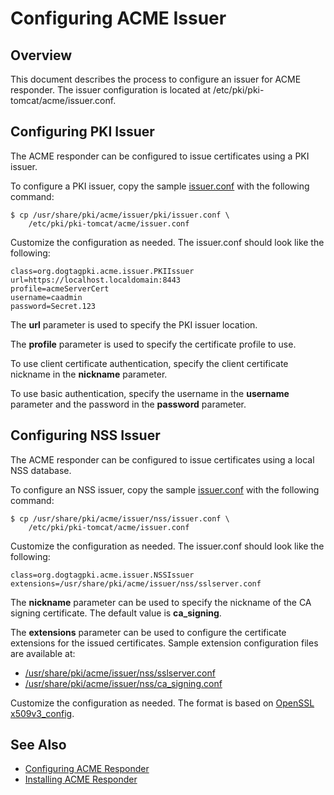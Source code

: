 Configuring ACME Issuer
=======================

## Overview

This document describes the process to configure an issuer for ACME responder.
The issuer configuration is located at /etc/pki/pki-tomcat/acme/issuer.conf.

## Configuring PKI Issuer

The ACME responder can be configured to issue certificates using a PKI issuer.

To configure a PKI issuer, copy the sample [issuer.conf](../../../base/acme/issuer/pki/issuer.conf) with the following command:

```
$ cp /usr/share/pki/acme/issuer/pki/issuer.conf \
    /etc/pki/pki-tomcat/acme/issuer.conf
```

Customize the configuration as needed. The issuer.conf should look like the following:

```
class=org.dogtagpki.acme.issuer.PKIIssuer
url=https://localhost.localdomain:8443
profile=acmeServerCert
username=caadmin
password=Secret.123
```

The **url** parameter is used to specify the PKI issuer location.

The **profile** parameter is used to specify the certificate profile to use.

To use client certificate authentication, specify the client certificate nickname in the **nickname** parameter.

To use basic authentication, specify the username in the **username** parameter
and the password in the **password** parameter.


## Configuring NSS Issuer

The ACME responder can be configured to issue certificates using a local NSS database.

To configure an NSS issuer, copy the sample [issuer.conf](../../../base/acme/issuer/nss/issuer.conf) with the following command:

```
$ cp /usr/share/pki/acme/issuer/nss/issuer.conf \
    /etc/pki/pki-tomcat/acme/issuer.conf
```

Customize the configuration as needed. The issuer.conf should look like the following:

```
class=org.dogtagpki.acme.issuer.NSSIssuer
extensions=/usr/share/pki/acme/issuer/nss/sslserver.conf
```

The **nickname** parameter can be used to specify the nickname of the CA signing certificate.
The default value is **ca_signing**.

The **extensions** parameter can be used to configure the certificate extensions for the issued certificates.
Sample extension configuration files are available at:

* [/usr/share/pki/acme/issuer/nss/sslserver.conf](../../../base/acme/issuer/nss/sslserver.conf)
* [/usr/share/pki/acme/issuer/nss/ca_signing.conf](../../../base/acme/issuer/nss/ca_signing.conf)

Customize the configuration as needed. The format is based on [OpenSSL x509v3_config](https://www.openssl.org/docs/manmaster/man5/x509v3_config.html).

## See Also

* [Configuring ACME Responder](https://www.dogtagpki.org/wiki/Configuring_ACME_Responder)
* [Installing ACME Responder](Installing_ACME_Responder.md)

